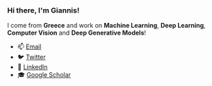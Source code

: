 ### Hi there, I'm Giannis!

I come from **Greece** and work on **Machine Learning**, **Deep Learning**, **Computer Vision** and **Deep Generative Models**!

- 📫 [Email](johngatop@gmail.com)
- 🐦 [Twitter](https://twitter.com/JohnGatop)
- 💼 [LinkedIn](https://www.linkedin.com/in/ioannis-gatopoulos-296625126/)
- 🎓 [Google Scholar](https://scholar.google.com/citations?user=Tb0yDfkAAAAJ&hl=en)


<!--
**ioangatop/ioangatop** is a ✨ _special_ ✨ repository because its `README.md` (this file) appears on your GitHub profile.

Here are some ideas to get you started:

- 🔭 I’m currently working on ...
- 🌱 I’m currently learning ...
- 👯 I’m looking to collaborate on ...
- 🤔 I’m looking for help with ...
- 💬 Ask me about ...
- 📫 How to reach me: ...
- 😄 Pronouns: ...
- ⚡ Fun fact: ...
-->
